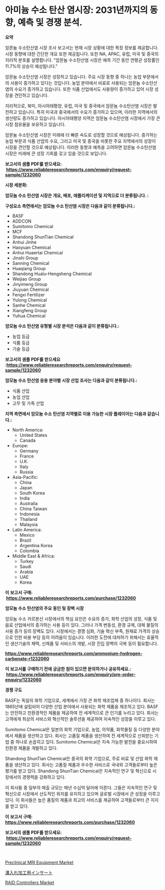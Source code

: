 <p><h1>아미늄 수소 탄산 염시장: 2031년까지의 동향, 예측 및 경쟁 분석.</h1></p><p><strong>요약</strong></p>
<p><p>암몬늄 수소탄산염 시장 조사 보고서는 현재 시장 상황에 대한 특정 정보를 제공합니다. 시장 동향에 대한 간단한 개요 또한 제공됩니다. 또한 NA, APAC, 유럽, 미국 및 중국의 지리적 분포를 설명합니다. "암몬늄 수소탄산염 시장은 예측 기간 동안 연평균 성장률인 11.7%의 상승이 예상됩니다." </p><p>암몬늄 수소탄산염 시장은 성장하고 있습니다. 주요 시장 동향 중 하나는 농업 부문에서의 사용이 증가하고 있다는 것입니다. 농업 분야에서 비료로 사용되는 암몬늄 수소탄산염의 수요가 증가하고 있습니다. 또한 식품 산업에서도 사용량이 증가하고 있어 시장 성장을 견인하고 있습니다.</p><p>지리적으로, 북미, 아시아태평양, 유럽, 미국 및 중국에서 암몬늄 수소탄산염 시장은 발전하고 있습니다. 특히 미국과 중국에서의 수요가 증가하고 있으며, 이러한 지역에서의 생산량도 증가하고 있습니다. 아시아태평양 지역은 암몬늄 수소탄산염 시장에서 가장 큰 시장 점유율을 보유하고 있습니다.</p><p>암몬늄 수소탄산염 시장은 미래에 더 빠른 속도로 성장할 것으로 예상됩니다. 증가하는 농업 부문과 식품 산업의 수요, 그리고 미국 및 중국을 비롯한 주요 지역에서의 성장이 시장을 견인할 것으로 예상됩니다. 이러한 동향과 예측을 고려하면 암몬늄 수소탄산염 시장은 미래에 큰 성장 기회를 갖고 있을 것으로 보입니다.</p></p>
<p><strong>보고서의 샘플 PDF를 받으세요: &nbsp;<a href="https://www.reliableresearchreports.com/enquiry/request-sample/1232060">https://www.reliableresearchreports.com/enquiry/request-sample/1232060</a></strong></p>
<p><strong>시장 세분화:</strong></p>
<p><strong> 암모늄 수소 탄산염 시장은 개요, 배포, 애플리케이션 및 지역으로 더 분류됩니다. :</strong></p>
<p><strong>구성요소 측면에서는 암모늄 수소 탄산염 시장은 다음과 같이 분류됩니다.:</strong></p>
<p><ul><li>BASF</li><li>ADDCON</li><li>Sumitomo Chemical</li><li>MCF</li><li>Shandong ShunTian Chemical</li><li>Anhui Jinhe</li><li>Haoyuan Chemical</li><li>Anhui Huaertai Chemical</li><li>Jinshi Group</li><li>Sanning Chemical</li><li>Huaqiang Group</li><li>Shandong Hualu-Hengsheng Chemical</li><li>Weijiao Group</li><li>Jinyimeng Group</li><li>Jiuyuan Chemical</li><li>Fengxi Fertilizer</li><li>Yulong Chemical</li><li>Sanhe Chemical</li><li>Xiangfeng Group</li><li>Yuhua Chemical</li></ul></p>
<p><strong> 암모늄 수소 탄산염 유형별 시장 분석은 다음과 같이 분류됩니다.:</strong></p>
<p><ul><li>농업 등급</li><li>식품 등급</li><li>기술 등급</li></ul></p>
<p><strong>보고서의 샘플 PDF를 받으세요 :<a href="https://www.reliableresearchreports.com/enquiry/request-sample/1232060">https://www.reliableresearchreports.com/enquiry/request-sample/1232060</a></strong></p>
<p><strong> 암모늄 수소 탄산염 응용 분야별 시장 산업 조사는 다음과 같이 분류됩니다.:</strong></p>
<p><ul><li>식품 산업</li><li>농업 산업</li><li>고무 및 가죽 산업</li></ul></p>
<p><strong>지역 측면에서 암모늄 수소 탄산염 지역별로 이용 가능한 시장 플레이어는 다음과 같습니다.:</strong></p>
<p><ul>
    <li>
        North America:
        <ul>
            <li>United States</li>
            <li>Canada</li>
        </ul>
    </li>
    <li>
        Europe:
        <ul>
            <li>Germany</li>
            <li>France</li>
            <li>U.K.</li>
            <li>Italy</li>
            <li>Russia</li>
        </ul>
    </li>
    <li>
        Asia-Pacific:
        <ul>
            <li>China</li>
            <li>Japan</li>
            <li>South Korea</li>
            <li>India</li>
            <li>Australia</li>
            <li>China Taiwan</li>
            <li>Indonesia</li>
            <li>Thailand</li>
            <li>Malaysia</li>
        </ul>
    </li>
    <li>
        Latin America:
        <ul>
            <li>Mexico</li>
            <li>Brazil</li>
            <li>Argentina Korea</li>
            <li>Colombia</li>
        </ul>
    </li>
    <li>
        Middle East & Africa:
        <ul>
            <li>Turkey</li>
            <li>Saudi</li>
            <li>Arabia</li>
            <li>UAE</li>
            <li>Korea</li>
        </ul>
    </li>
    </ul></p>
<p><strong>이 보고서 구매: &nbsp;<a href="https://www.reliableresearchreports.com/purchase/1232060">https://www.reliableresearchreports.com/purchase/1232060</a></strong></p>
<p><strong>암모늄 수소 탄산염의 주요 동인 및 장벽 시장</strong></p>
<p><p>암모늄 수소 카르본산 시장에서의 핵심 요인은 수요의 증가, 화학 산업의 성장, 식품 및 음료 산업에서의 증가하는 사용 등이 있다. 그러나 가격 변동성, 환경 규제, 대체 물질의 사용 증가 등의 장벽도 있다. 시장에서는 경쟁 심화, 기술 혁신 부족, 원재료 가격의 상승으로 인한 비용 부담 등의 어려움이 있습니다. 이러한 도전에 대처하기 위해서는 효율적인 생산기술의 채택, 신제품 및 서비스의 개발, 시장 진입 장벽의 극복 등이 필요합니다.</p></p>
<p><strong><a href="https://www.reliableresearchreports.com/ammonium-hydrogen-carbonate-r1232060">https://www.reliableresearchreports.com/ammonium-hydrogen-carbonate-r1232060</a></strong></p>
<p><strong>이 보고서를 구매하기 전에 궁금한 점이 있으면 문의하거나 공유하세요.: &nbsp;<a href="https://www.reliableresearchreports.com/enquiry/pre-order-enquiry/1232060">https://www.reliableresearchreports.com/enquiry/pre-order-enquiry/1232060</a></strong></p>
<p><strong>경쟁 구도</strong></p>
<p><p>BASF는 독일의 화학 기업으로, 세계에서 가장 큰 화학 제조업체 중 하나이다. 회사는 1865년에 설립되어 다양한 산업 분야에서 사용되는 화학 제품을 제조하고 있다. BASF는 안전하고 친환경적인 제품을 제공하여 전 세계적으로 큰 인기를 누리고 있다. 회사는 고객에게 최상의 서비스와 혁신적인 솔루션을 제공하여 지속적인 성장을 이루고 있다.</p><p>Sumitomo Chemical은 일본의 화학 기업으로, 농업, 의약품, 화학물질 등 다양한 분야에서 제품을 생산하고 있다. 회사는 고품질 제품을 생산하여 전 세계적으로 신뢰받는 기업 중 하나로 손꼽히고 있다. Sumitomo Chemical은 지속 가능한 발전을 중요시하여 친환경 제품을 개발하고 있다.</p><p>Shandong ShunTian Chemical은 중국의 화학 기업으로, 주로 비료 및 산업 화학 제품을 생산하고 있다. 회사는 고품질 제품과 우수한 서비스로 국내외 고객들로부터 높은 평가를 받고 있다. Shandong ShunTian Chemical은 지속적인 연구 및 혁신으로 시장에서의 경쟁력을 강화하고 있다.</p><p>이 회사들 중 일부의 매출 규모는 매년 수십억 달러에 이른다. 그들은 지속적인 연구 및 혁신으로 시장에서 선도적인 위치를 유지하고 있으며 글로벌 시장에서 큰 성장을 이루고 있다. 이 회사들은 높은 품질의 제품과 최고의 서비스를 제공하여 고객들로부터 큰 지지를 받고 있다.</p></p>
<p><strong>이 보고서 구매: &nbsp; <a href="https://www.reliableresearchreports.com/purchase/1232060">https://www.reliableresearchreports.com/purchase/1232060</a></strong></p>
<p><strong>보고서의 샘플 PDF를 받으세요: &nbsp;<a href="https://www.reliableresearchreports.com/enquiry/request-sample/1232060">https://www.reliableresearchreports.com/enquiry/request-sample/1232060</a></strong><strong></strong></p>
<p>&nbsp;</p>
<p><p><a href="https://github.com/PeterParrish5/Market-Research-Report-List-4/blob/main/preclinical-mri-equipment-market.md">Preclinical MRI Equipment Market</a></p><p><a href="https://github.com/xnljig2898992/Market-Research-Report-List-1/blob/main/379318624326.md">溝入れ加工用インサート</a></p><p><a href="https://florentine-yuzu-f42.notion.site/RAID-Controllers-Market-Share-Evolution-and-Market-Growth-Trends-2024-2031-3c3297f4832f45b4ade6da7a052da028">RAID Controllers Market</a></p></p>